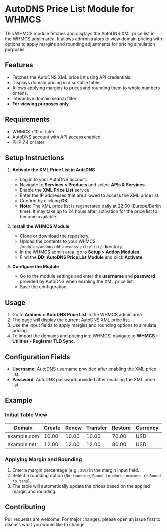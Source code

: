 # AutoDNS Price List Module for WHMCS

This WHMCS module fetches and displays the AutoDNS XML price list in the WHMCS admin area. It allows administrators to view domain pricing with options to apply margins and rounding adjustments for pricing simulation purposes.

## Features
- Fetches the AutoDNS XML price list using API credentials.
- Displays domain pricing in a sortable table.
- Allows applying margins to prices and rounding them to whole numbers or tens.
- Interactive domain search filter.
- **For viewing purposes only.**

## Requirements
- WHMCS 7.10 or later
- AutoDNS account with API access enabled
- PHP 7.4 or later

## Setup Instructions
1. **Activate the XML Price List in AutoDNS**
   - Log in to your AutoDNS account.
   - Navigate to **Services > Products** and select **APIs & Services**.
   - Enable the **XML Price List** service.
   - Enter the IP addresses that are allowed to access the XML price list.
   - Confirm by clicking **OK**.
   - **Note**: The XML price list is regenerated daily at 22:00 (Europe/Berlin time). It may take up to 24 hours after activation for the price list to become available.

2. **Install the WHMCS Module**
   - Clone or download the repository.
   - Upload the contents to your WHMCS `/modules/addons/dd_autodns_pricelist/` directory.
   - In the WHMCS admin area, go to **Setup > Addon Modules**.
   - Find the **DD: AutoDNS Price List Module** and click **Activate**.

3. **Configure the Module**
   - Go to the module settings and enter the **username** and **password** provided by AutoDNS when enabling the XML price list.
   - Save the configuration.

## Usage
1. Go to **Addons > AutoDNS Price List** in the WHMCS admin area.
2. The page will display the current AutoDNS XML price list.
3. Use the input fields to apply margins and rounding options to simulate pricing.
4. To import the domains and pricing into WHMCS, navigate to **WHMCS - Utilities - Registrar TLD Sync**.

## Configuration Fields
- **Username**: AutoDNS username provided after enabling the XML price list.
- **Password**: AutoDNS password provided after enabling the XML price list.

## Example

### Initial Table View

| Domain       | Create | Renew | Transfer | Restore | Currency | Period |
|--------------|--------|-------|----------|---------|----------|--------|
| example.com  | 10.00  | 10.00 | 10.00    | 70.00   | USD      | 1 year |
| example.net  | 12.00  | 12.00 | 12.00    | 80.00   | USD      | 1 year |

### Applying Margin and Rounding
1. Enter a margin percentage (e.g., `20%`) in the margin input field.
2. Select a rounding option (`No rounding`, `Round to whole numbers`, or `Round to tens`).
3. The table will automatically update the prices based on the applied margin and rounding.

## Contributing
Pull requests are welcome. For major changes, please open an issue first to discuss what you would like to change.
